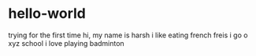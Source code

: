 # hello-world
trying for the first time
hi, my name is harsh
i like eating french freis
i go o xyz school
i love playing badminton
